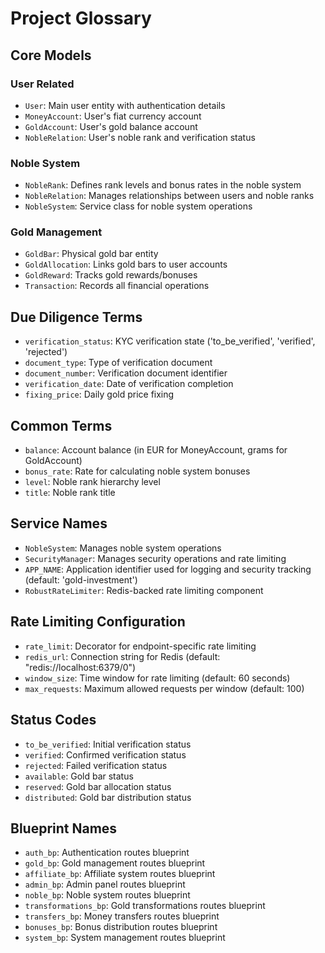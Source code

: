 # Project Glossary

## Core Models

### User Related
- `User`: Main user entity with authentication details
- `MoneyAccount`: User's fiat currency account
- `GoldAccount`: User's gold balance account
- `NobleRelation`: User's noble rank and verification status

### Noble System
- `NobleRank`: Defines rank levels and bonus rates in the noble system
- `NobleRelation`: Manages relationships between users and noble ranks
- `NobleSystem`: Service class for noble system operations

### Gold Management
- `GoldBar`: Physical gold bar entity
- `GoldAllocation`: Links gold bars to user accounts
- `GoldReward`: Tracks gold rewards/bonuses
- `Transaction`: Records all financial operations

## Due Diligence Terms
- `verification_status`: KYC verification state ('to_be_verified', 'verified', 'rejected')
- `document_type`: Type of verification document
- `document_number`: Verification document identifier
- `verification_date`: Date of verification completion
- `fixing_price`: Daily gold price fixing

## Common Terms
- `balance`: Account balance (in EUR for MoneyAccount, grams for GoldAccount)
- `bonus_rate`: Rate for calculating noble system bonuses
- `level`: Noble rank hierarchy level
- `title`: Noble rank title

## Service Names
- `NobleSystem`: Manages noble system operations
- `SecurityManager`: Manages security operations and rate limiting
- `APP_NAME`: Application identifier used for logging and security tracking (default: 'gold-investment')
- `RobustRateLimiter`: Redis-backed rate limiting component

## Rate Limiting Configuration
- `rate_limit`: Decorator for endpoint-specific rate limiting
- `redis_url`: Connection string for Redis (default: "redis://localhost:6379/0")
- `window_size`: Time window for rate limiting (default: 60 seconds)
- `max_requests`: Maximum allowed requests per window (default: 100)

## Status Codes
- `to_be_verified`: Initial verification status
- `verified`: Confirmed verification status
- `rejected`: Failed verification status
- `available`: Gold bar status
- `reserved`: Gold bar allocation status
- `distributed`: Gold bar distribution status

## Blueprint Names
- `auth_bp`: Authentication routes blueprint
- `gold_bp`: Gold management routes blueprint
- `affiliate_bp`: Affiliate system routes blueprint
- `admin_bp`: Admin panel routes blueprint
- `noble_bp`: Noble system routes blueprint
- `transformations_bp`: Gold transformations routes blueprint
- `transfers_bp`: Money transfers routes blueprint
- `bonuses_bp`: Bonus distribution routes blueprint
- `system_bp`: System management routes blueprint